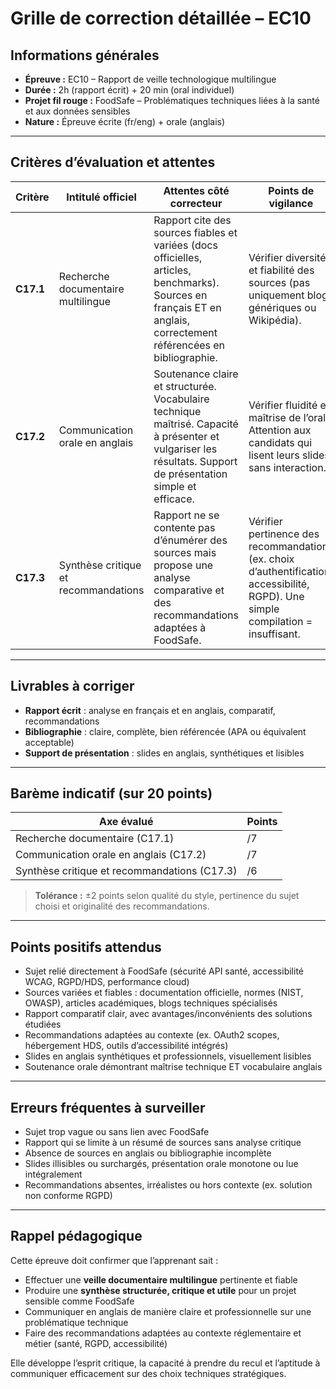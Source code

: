 # Grille de correction détaillée – EC10

## Informations générales

- **Épreuve :** EC10 – Rapport de veille technologique multilingue
- **Durée :** 2h (rapport écrit) + 20 min (oral individuel)
- **Projet fil rouge :** FoodSafe – Problématiques techniques liées à la santé et aux données sensibles
- **Nature :** Épreuve écrite (fr/eng) + orale (anglais)

---

## Critères d’évaluation et attentes

| Critère   | Intitulé officiel                    | Attentes côté correcteur                                                                                                                                            | Points de vigilance                                                                                                                |
|-----------|--------------------------------------|---------------------------------------------------------------------------------------------------------------------------------------------------------------------|------------------------------------------------------------------------------------------------------------------------------------|
| **C17.1** | Recherche documentaire multilingue   | Rapport cite des sources fiables et variées (docs officielles, articles, benchmarks). Sources en français ET en anglais, correctement référencées en bibliographie. | Vérifier diversité et fiabilité des sources (pas uniquement blogs génériques ou Wikipédia).                                        |
| **C17.2** | Communication orale en anglais       | Soutenance claire et structurée. Vocabulaire technique maîtrisé. Capacité à présenter et vulgariser les résultats. Support de présentation simple et efficace.      | Vérifier fluidité et maîtrise de l’oral. Attention aux candidats qui lisent leurs slides sans interaction.                         |
| **C17.3** | Synthèse critique et recommandations | Rapport ne se contente pas d’énumérer des sources mais propose une analyse comparative et des recommandations adaptées à FoodSafe.                                  | Vérifier pertinence des recommandations (ex. choix d’authentification, accessibilité, RGPD). Une simple compilation = insuffisant. |

---

## Livrables à corriger

- **Rapport écrit** : analyse en français et en anglais, comparatif, recommandations
- **Bibliographie** : claire, complète, bien référencée (APA ou équivalent acceptable)
- **Support de présentation** : slides en anglais, synthétiques et lisibles

---

## Barème indicatif (sur 20 points)

| Axe évalué                                   | Points |
|----------------------------------------------|--------|
| Recherche documentaire (C17.1)               | /7     |
| Communication orale en anglais (C17.2)       | /7     |
| Synthèse critique et recommandations (C17.3) | /6     |

> **Tolérance :** ±2 points selon qualité du style, pertinence du sujet choisi et originalité des recommandations.

---

## Points positifs attendus

- Sujet relié directement à FoodSafe (sécurité API santé, accessibilité WCAG, RGPD/HDS, performance cloud)
- Sources variées et fiables : documentation officielle, normes (NIST, OWASP), articles académiques, blogs techniques
  spécialisés
- Rapport comparatif clair, avec avantages/inconvénients des solutions étudiées
- Recommandations adaptées au contexte (ex. OAuth2 scopes, hébergement HDS, outils d’accessibilité intégrés)
- Slides en anglais synthétiques et professionnels, visuellement lisibles
- Soutenance orale démontrant maîtrise technique ET vocabulaire anglais

---

## Erreurs fréquentes à surveiller

- Sujet trop vague ou sans lien avec FoodSafe
- Rapport qui se limite à un résumé de sources sans analyse critique
- Absence de sources en anglais ou bibliographie incomplète
- Slides illisibles ou surchargés, présentation orale monotone ou lue intégralement
- Recommandations absentes, irréalistes ou hors contexte (ex. solution non conforme RGPD)

---

## Rappel pédagogique

Cette épreuve doit confirmer que l’apprenant sait :

- Effectuer une **veille documentaire multilingue** pertinente et fiable
- Produire une **synthèse structurée, critique et utile** pour un projet sensible comme FoodSafe
- Communiquer en anglais de manière claire et professionnelle sur une problématique technique
- Faire des recommandations adaptées au contexte réglementaire et métier (santé, RGPD, accessibilité)

Elle développe l’esprit critique, la capacité à prendre du recul et l’aptitude à communiquer efficacement sur des choix
techniques stratégiques.

